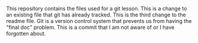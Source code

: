This repository contains the files used for a git lesson.
This is a change to an existing file that git has already tracked.
This is the third change to the readme file.
Git is a version control system that prevents us from having the "final doc" problem.
This is a commit that I am not aware of or I have forgotten about.
